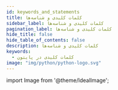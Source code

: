 ```yaml
---
id: keywords_and_statements
title: کلمات کلیدی و شناسه‌ها
sidebar_label: کلمات کلیدی و شناسه‌ها
pagination_label: کلمات کلیدی و شناسه‌ها
hide_title: false
hide_table_of_contents: false
description: کلمات کلیدی و شناسه‌ها
keywords:
  - کلمات کلیدی در پایتون
image: "img/python/python-logo.svg"
---
```


import Image from '@theme/IdealImage';
